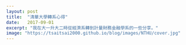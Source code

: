 ```yaml
---
layout: post
title:  "清華大學轉系心得"
date:   2017-09-01
excerpt: "我在大一升大二時從經濟系轉到計量財務金融學系的一些分享。"
image: "https://tsaitsai2000.github.io/blog/images/NTHU/cover.jpg"
---
```

